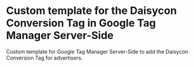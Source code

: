 # Custom template for the Daisycon Conversion Tag in Google Tag Manager Server-Side
Custom template for Google Tag Manager Server-Side to add the Daisycon Conversion Tag for advertisers.
